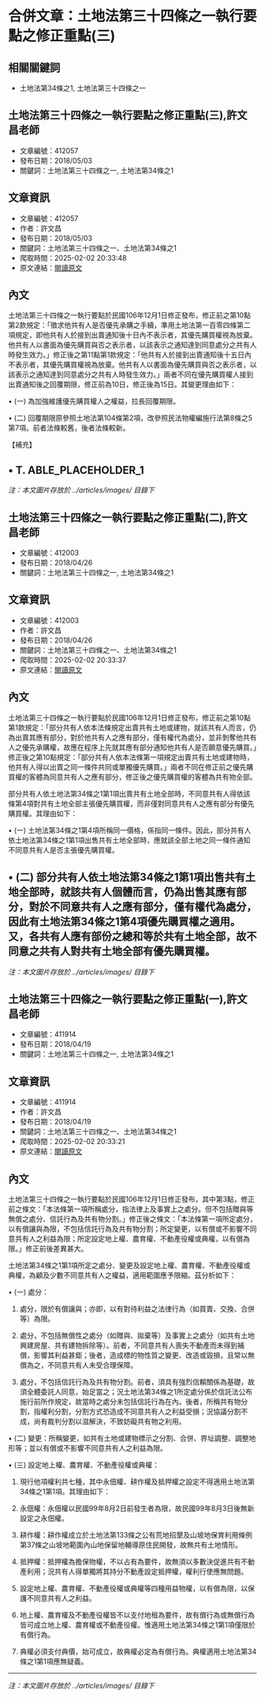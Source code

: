# 合併文章：土地法第三十四條之一執行要點之修正重點(三)

## 相關關鍵詞
- 土地法第34條之1, 土地法第三十四條之一

## 土地法第三十四條之一執行要點之修正重點(三),許文昌老師
- 文章編號：412057
- 發布日期：2018/05/03
- 關鍵詞：土地法第三十四條之一, 土地法第34條之1


## 文章資訊
- 文章編號：412057
- 作者：許文昌
- 發布日期：2018/05/03
- 關鍵詞：土地法第三十四條之一、土地法第34條之1
- 爬取時間：2025-02-02 20:33:48
- 原文連結：[閱讀原文](https://real-estate.get.com.tw/Columns/detail.aspx?no=412057)

## 內文
土地法第三十四條之一執行要點於民國106年12月1日修正發布，修正前之第10點第2款規定：「徵求他共有人是否優先承購之手續，準用土地法第一百零四條第二項規定，即他共有人於接到出賣通知後十日內不表示者，其優先購買權視為放棄。他共有人以書面為優先購買與否之表示者，以該表示之通知達到同意處分之共有人時發生效力。」修正後之第11點第1款規定：「他共有人於接到出賣通知後十五日內不表示者，其優先購買權視為放棄。他共有人以書面為優先購買與否之表示者，以該表示之通知達到同意處分之共有人時發生效力。」兩者不同在優先購買權人接到出賣通知後之回覆期限，修正前為10日，修正後為15日。其變更理由如下：

• (一) 為加強維護優先購買權人之權益，拉長回覆期限。

• (二) 回覆期限原參照土地法第104條第2項，改參照民法物權編施行法第8條之5第7項。前者法條較舊，後者法條較新。

【補充】

• T. ABLE_PLACEHOLDER_1
---
*注：本文圖片存放於 ../articles/images/ 目錄下*


## 土地法第三十四條之一執行要點之修正重點(二),許文昌老師
- 文章編號：412003
- 發布日期：2018/04/26
- 關鍵詞：土地法第三十四條之一, 土地法第34條之1


## 文章資訊
- 文章編號：412003
- 作者：許文昌
- 發布日期：2018/04/26
- 關鍵詞：土地法第三十四條之一、土地法第34條之1
- 爬取時間：2025-02-02 20:33:37
- 原文連結：[閱讀原文](https://real-estate.get.com.tw/Columns/detail.aspx?no=412003)

## 內文
土地法第三十四條之一執行要點於民國106年12月1日修正發布，修正前之第10點第1款規定：「部分共有人依本法條規定出賣共有土地或建物，就該共有人而言，仍為出賣其應有部分，對於他共有人之應有部分，僅有權代為處分，並非剝奪他共有人之優先承購權，故應在程序上先就其應有部分通知他共有人是否願意優先購買。」修正後之第10點規定：「部分共有人依本法條第一項規定出賣共有土地或建物時，他共有人得以出賣之同一條件共同或單獨優先購買。」兩者不同在修正前之優先購買權的客體為同意共有人之應有部分，修正後之優先購買權的客體為共有物全部。

部分共有人依土地法第34條之1第1項出賣共有土地全部時，不同意共有人得依該條第4項對共有土地全部主張優先購買權，而非僅對同意共有人之應有部分有優先購買權。其理由如下：

• (一) 土地法第34條之1第4項所稱同一價格，係指同一條件。因此，部分共有人依土地法第34條之1第1項出售共有土地全部時，應就該全部土地之同一條件通知不同意共有人是否主張優先購買權。

• (二) 部分共有人依土地法第34條之1第1項出售共有土地全部時，就該共有人個體而言，仍為出售其應有部分，對於不同意共有人之應有部分，僅有權代為處分，因此有土地法第34條之1第4項優先購買權之適用。又，各共有人應有部份之總和等於共有土地全部，故不同意之共有人對共有土地全部有優先購買權。
---
*注：本文圖片存放於 ../articles/images/ 目錄下*


## 土地法第三十四條之一執行要點之修正重點(一),許文昌老師
- 文章編號：411914
- 發布日期：2018/04/19
- 關鍵詞：土地法第三十四條之一, 土地法第34條之1


## 文章資訊
- 文章編號：411914
- 作者：許文昌
- 發布日期：2018/04/19
- 關鍵詞：土地法第三十四條之一、土地法第34條之1
- 爬取時間：2025-02-02 20:33:21
- 原文連結：[閱讀原文](https://real-estate.get.com.tw/Columns/detail.aspx?no=411914)

## 內文
土地法第三十四條之一執行要點於民國106年12月1日修正發布，其中第3點，修正前之條文：「本法條第一項所稱處分，指法律上及事實上之處分。但不包括贈與等無償之處分、信託行為及共有物分割。」修正後之條文：「本法條第一項所定處分，以有償讓與為限，不包括信託行為及共有物分割；所定變更，以有償或不影響不同意共有人之利益為限；所定設定地上權、農育權、不動產役權或典權，以有償為限。」修正前後差異甚大。

土地法第34條之1第1項所定之處分、變更及設定地上權、農育權、不動產役權或典權，為顧及少數不同意共有人之權益，適用範圍應予限縮。茲分析如下：

• (一) 處分：

1. 處分，限於有償讓與；亦即，以有對待利益之法律行為（如買賣、交換、合併等）為限。

2. 處分，不包括無償性之處分（如贈與、拋棄等）及事實上之處分（如共有土地興建房屋、共有建物拆除等）。前者，不同意共有人喪失不動產而未得到補償，影響其利益甚鉅；後者，造成標的物性質之變更、改造或毀損，且常以無償為之，不同意共有人未受合理保障。

3. 處分，不包括信託行為及共有物分割。前者，須具有強烈信賴關係為基礎，故須全體委託人同意，始足當之；況土地法第34條之1所定處分係於信託法公布施行前所作規定，故當時之處分未包括信託行為在內。後者，所稱共有物分割，指權利分割，分割方式恐造成不同意共有人之利益受損；況協議分割不成，尚有裁判分割以滋解決，不致妨礙共有物之利用。

• (二) 變更：所稱變更，如共有土地或建物標示之分割、合併、界址調整、調整地形等；並以有償或不影響不同意共有人之利益為限。

• (三) 設定地上權、農育權、不動產役權或典權：

1. 現行他項權利共七種，其中永佃權、耕作權及抵押權之設定不得適用土地法第34條之1第1項。其理由如下：

1. 永佃權：永佃權以民國99年8月2日前發生者為限，故民國99年8月3日後無新設定之永佃權。

2. 耕作權：耕作權成立於土地法第133條之公有荒地招墾及山坡地保育利用條例第37條之山坡地範圍內山地保留地輔導原住民開發，故無共有土地情形。

3. 抵押權：抵押權為擔保物權，不以占有為要件，故無須以多數決促進共有不動產利用；況共有人得單獨將其持分不動產設定抵押權，權利行使應無問題。

2. 設定地上權、農育權、不動產役權或典權等四種用益物權，以有償為限，以保護不同意共有人之利益。

1. 地上權、農育權及不動產役權皆不以支付地租為要件，故有償行為或無償行為皆可成立地上權、農育權或不動產役權。惟適用土地法第34條之1第1項僅限於有償行為。

2. 典權必須支付典價，始可成立，故典權必定為有償行為。典權適用土地法第34條之1第1項應無疑義。
---
*注：本文圖片存放於 ../articles/images/ 目錄下*

